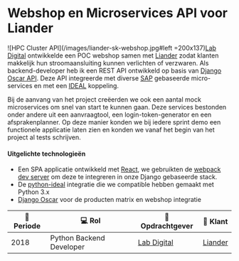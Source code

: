 # Webshop en Microservices API voor Liander

![HPC Cluster API](/images/liander-sk-webshop.jpg#left =200x137)[Lab Digital](https://www.labdigital.nl/) ontwikkelde een POC webshop samen met [Liander](https://www.liander.nl/) zodat klanten makkelijk hun stroomaansluiting kunnen verlichten of verzwaren. Als backend-developer heb ik een REST API ontwikkeld op basis van [Django Oscar API](https://github.com/django-oscar/django-oscar-api). Deze API integreerde met diverse [SAP](https://www.sap.com/index.html) gebaseerde micro-services en met een [IDEAL](https://www.ideal.nl/en/businesses/offer-ideal/) koppeling.

Bij de aanvang van het project creëerden we ook een aantal mock microservices om snel van start te kunnen gaan. Deze services bestonden onder andere uit een aanvraagtool, een login-token-generator en een afsprakenplanner. Op deze manier konden we bij iedere sprint demo een functionele applicatie laten zien en konden we vanaf het begin van het project al tests schrijven.

#### Uitgelichte technologieën
- Een SPA applicatie ontwikkeld met [React](https://reactjs.org/), we gebruikten de [webpack dev server](https://webpack.js.org/guides/development/#using-webpack-dev-server) om deze te integreren in onze Django gebaseerde stack.
- De [python-ideal](https://github.com/maykinmedia/python-ideal) integratie die we compatible hebben gemaakt met Python 3.x
- [Django Oscar](https://github.com/django-oscar/django-oscar) voor de producten matrix en webshop integratie


| :calendar: Periode  | :computer: Rol   | :office: Opdrachtgever                   | :man: Klant        |
| ------------------- | ------------------------ | ---------------------------------------- | -------------------------------- |
| 2018                | Python Backend Developer | [Lab Digital](https://www.labdigital.nl) | [Liander](http://www.liander.nl) |
